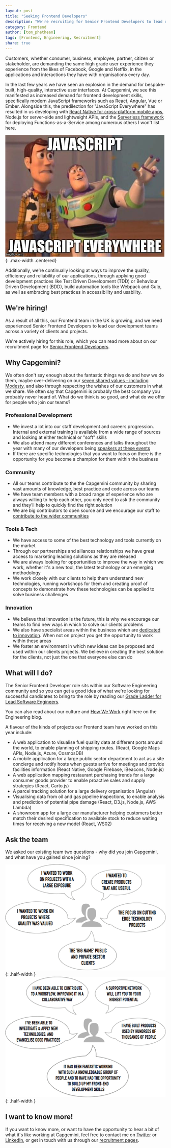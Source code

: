 ```yaml
---
layout: post
title: "Seeking Frontend Developers"
description: "We're recruiting for Senior Frontend Developers to lead development of engaging web experiences for our clients across mobile, tablets and desktop using modern JavaScript frameworks"
category: Frontend
author: [tom_phethean]
tags: [Frontend, Engineering, Recruitment]
share: true
---
```


Customers, whether consumer, business, employee, partner, citizen or stakeholder, are demanding the same high grade user experience they experience from the likes of Facebook, Google and Netflix, in the applications and interactions they have with organisations every day.

In the last few years we have seen an explosion in the demand for bespoke-built, high-quality, interactive user interfaces. At Capgemini, we see this manifested as increased demand for frontend development skills,  specifically modern JavaScript frameworks such as React, Angular, Vue or Ember. Alongside this, the predilection for "JavaScript Everywhere" has resulted in us developing with [React Native for cross-platform mobile apps](https://capgemini.github.io/presentations/fullstack-2017-using-react-native-to-create-a-reusable-mobile-app-architecture/), Node.js for server-side and lightweight APIs, and the [Serverless framework](https://serverless.com/) for deploying Functions-as-a-Service among numerous others I won't list here.

![JavaScript, JavaScript Everywhere!](/images/2017-12-07-hiring-front-end/javascript-everywhere.jpg){: .max-width .centered}

Additionally, we're continually looking at ways to improve the quality, efficiency and reliability of our applications, through applying good development practices like Test Driven Development (TDD) or Behaviour Driven Development (BDD), build automation  tools like Webpack and Gulp, as well as embracing best practices in accessibility and usability.

## We're hiring!

As a result of all this, our Frontend team in the UK is growing, and we need experienced Senior Frontend Developers to lead our development teams across a variety of clients and projects.

We're actively hiring for this role, which you can read more about on our recruitment page for [Senior Frontend Developers](https://www.capgemini.com/gb-en/careers/jobs/senior-front-end-developer/).

## Why Capgemini?

We often don't say enough about the fantastic things we do and how we do them, maybe over-delivering on our [seven shared values - including Modesty](https://www.capgemini.com/company-profile-key-figures/values-ethics/), and also through respecting the wishes of our customers in what we share. We often say that Capgemini is probably the best company you probably never heard of. What do we think is so good, and what do we offer for people who join our teams?

### Professional Development
* We invest a lot into our staff development and careers progression. Internal and external training is available from a wide range of sources and looking at either technical or "soft" skills
* We also attend many different conferences and talks throughout the year with many of our developers being [speakers at these events](https://capgemini.github.io/presentations)
* If there are specific technologies that you want to focus on there is the opportunity for you become a champion for them within the business

### Community

* All our teams contribute to the the Capgemini community by sharing vast amounts of knowledge, best practice and code across our teams
* We have team members with a broad range of experience who are always willing to help each other, you only need to ask the community and they’ll help to quickly find the right solution
* We are big contributors to open source and we encourage our staff to [contribute to the wider communities](http://github.com/capgemini)

### Tools & Tech

* We have access to some of the best technology and tools currently on the market
* Through our partnerships and alliances relationships we have great access to marketing leading solutions as they are released
* We are always looking for opportunities to improve the way in which we work, whether it's a new tool, the latest technology or an emerging methodology
* We work closely with our clients to help them understand new technologies, running workshops for them and creating proof of concepts to demonstrate how these technologies can be applied to solve business challenges

### Innovation

* We believe that innovation is the future, this is why we encourage our teams to find new ways in which to solve our clients problems
* We also have specialist areas within the business which are [dedicated to innovation](https://www.capgemini.com/gb-en/news/capgemini-launches-applied-innovation-exchange-in-the-uk/). When not on project you get the opportunity to work within these areas
* We foster an environment in which new ideas can be proposed and used within our clients projects. We believe in creating the best solution for the clients, not just the one that everyone else can do


## What will I do?

The Senior Frontend Developer role sits within our Software Engineering community and so you can get a good idea of what we're looking for successful candidates to bring to the role by reading our [Grade Ladder for Lead Software Engineers](https://capgemini.gitbooks.io/grade-ladder/content/A%20Grades/A08-LeadSoftwareEngineer/).

You can also read about our culture and [How We Work](https://capgemini.github.io/development/how-we-work/) right here on the Engineering blog.

A flavour of the kinds of projects our Frontend team have worked on this year include:

* A web application to visualise fuel quality data at different ports around the world, to enable planning of shipping routes. (React, Google Maps APIs, Node.js, Azure, CosmosDB)
* A mobile application for a large public sector department to act as a site concierge and notify hosts when guests arrive for meetings and provide facilities information (React Native, Google Firebase, iBeacons, Node.js)
* A web application mapping restaurant purchasing trends for a large consumer goods provider to enable proactive sales and supply strategies (React, Carto.js)
* A parcel tracking solution for a large delivery organisation (Angular)
* Visualising data from oil and gas pipeline inspections, to enable analysis and prediction of potential pipe damage (React, D3.js, Node.js, AWS Lambda)
* A showroom app for a large car manufacturer helping customers better match their desired specification to available stock to reduce waiting times for receiving a new model (React, WS02)

## Ask the team

We asked our existing team two questions - why did you join Capgemini, and what have you gained since joining?

![Why I joined Capgemini](/images/2017-12-07-hiring-front-end/why-i-joined.png){: .half-width } ![What I got from joining Capgemini](/images/2017-12-07-hiring-front-end/what-I-got.png){: .half-width }

## I want to know more!

If you want to know more, or want to have the opportunity to hear a bit of what it's like working at Capgemini, feel free to contact me on [Twitter](https://twitter.com/tsphethean) or [LinkedIn](https://www.linkedin.com/in/tsphethean/), or get in touch with us through our [recruitment pages](https://www.capgemini.com/gb-en/careers/jobs/senior-front-end-developer/).
